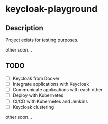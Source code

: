 # keycloak-playground

## Description
Project exists for testing purposes. 

other soon...

## TODO
- [ ] Keycloak from Docker
- [ ] Integrate applications with Keycloak
- [ ] Communicate applications with each other
- [ ] Deploy with Kubernetes
- [ ] CI/CD with Kubernetes and Jenkins
- [ ] Keycloak clustering

other soon...
